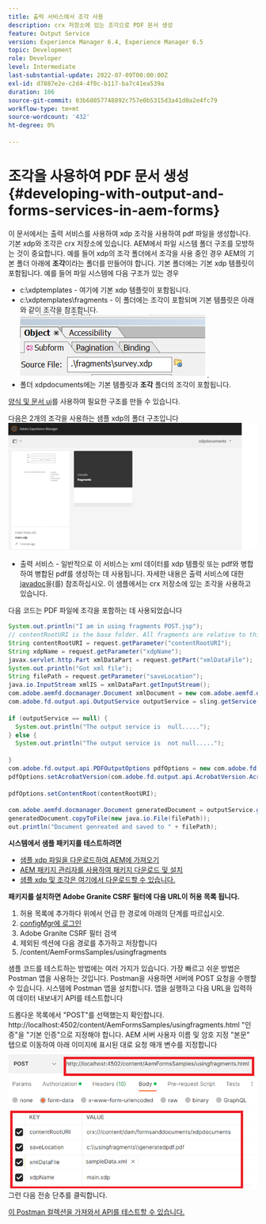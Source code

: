 ```yaml
---
title: 출력 서비스에서 조각 사용
description: crx 저장소에 있는 조각으로 PDF 문서 생성
feature: Output Service
version: Experience Manager 6.4, Experience Manager 6.5
topic: Development
role: Developer
level: Intermediate
last-substantial-update: 2022-07-09T00:00:00Z
exl-id: d7887e2e-c2d4-4f0c-b117-ba7c41ea539a
duration: 106
source-git-commit: 03b68057748892c757e0b5315d3a41d0a2e4fc79
workflow-type: tm+mt
source-wordcount: '432'
ht-degree: 0%

---
```


# 조각을 사용하여 PDF 문서 생성{#developing-with-output-and-forms-services-in-aem-forms}


이 문서에서는 출력 서비스를 사용하여 xdp 조각을 사용하여 pdf 파일을 생성합니다. 기본 xdp와 조각은 crx 저장소에 있습니다. AEM에서 파일 시스템 폴더 구조를 모방하는 것이 중요합니다. 예를 들어 xdp의 조각 폴더에서 조각을 사용 중인 경우 AEM의 기본 폴더 아래에 **조각**&#x200B;이라는 폴더를 만들어야 합니다. 기본 폴더에는 기본 xdp 템플릿이 포함됩니다. 예를 들어 파일 시스템에 다음 구조가 있는 경우
* c:\xdptemplates - 여기에 기본 xdp 템플릿이 포함됩니다.
* c:\xdptemplates\fragments - 이 폴더에는 조각이 포함되며 기본 템플릿은 아래와 같이 조각을 참조합니다.
  ![fragment-xdp](assets/survey-fragment.png).
* 폴더 xdpdocuments에는 기본 템플릿과 **조각** 폴더의 조각이 포함됩니다.

[양식 및 문서 ui](http://localhost:4502/aem/forms.html/content/dam/formsanddocuments)를 사용하여 필요한 구조를 만들 수 있습니다.

다음은 2개의 조각을 사용하는 샘플 xdp의 폴더 구조입니다
![양식&amp;문서](assets/fragment-folder-structure-ui.png)


* 출력 서비스 - 일반적으로 이 서비스는 xml 데이터를 xdp 템플릿 또는 pdf와 병합하여 병합된 pdf를 생성하는 데 사용됩니다. 자세한 내용은 출력 서비스에 대한 [javadoc](https://helpx.adobe.com/experience-manager/6-5/forms/javadocs/index.html?com/adobe/fd/output/api/OutputService.html)을(를) 참조하십시오. 이 샘플에서는 crx 저장소에 있는 조각을 사용하고 있습니다.


다음 코드는 PDF 파일에 조각을 포함하는 데 사용되었습니다

```java
System.out.println("I am in using fragments POST.jsp");
// contentRootURI is the base folder. All fragments are relative to this folder
String contentRootURI = request.getParameter("contentRootURI");
String xdpName = request.getParameter("xdpName");
javax.servlet.http.Part xmlDataPart = request.getPart("xmlDataFile");
System.out.println("Got xml file");
String filePath = request.getParameter("saveLocation");
java.io.InputStream xmlIS = xmlDataPart.getInputStream();
com.adobe.aemfd.docmanager.Document xmlDocument = new com.adobe.aemfd.docmanager.Document(xmlIS);
com.adobe.fd.output.api.OutputService outputService = sling.getService(com.adobe.fd.output.api.OutputService.class);

if (outputService == null) {
  System.out.println("The output service is  null.....");
} else {
  System.out.println("The output service is  not null.....");

}
com.adobe.fd.output.api.PDFOutputOptions pdfOptions = new com.adobe.fd.output.api.PDFOutputOptions();
pdfOptions.setAcrobatVersion(com.adobe.fd.output.api.AcrobatVersion.Acrobat_11);

pdfOptions.setContentRoot(contentRootURI);

com.adobe.aemfd.docmanager.Document generatedDocument = outputService.generatePDFOutput(xdpName, xmlDocument, pdfOptions);
generatedDocument.copyToFile(new java.io.File(filePath));
out.println("Document genreated and saved to " + filePath);
```

**시스템에서 샘플 패키지를 테스트하려면**

* [샘플 xdp 파일을 다운로드하여 AEM에 가져오기](assets/xdp-templates-fragments.zip)
* [AEM 패키지 관리자를 사용하여 패키지 다운로드 및 설치](assets/using-fragments-assets.zip)
* [샘플 xdp 및 조각은 여기에서 다운로드할 수 있습니다.](assets/xdptemplates.zip)

**패키지를 설치하면 Adobe Granite CSRF 필터에 다음 URL이 허용 목록 됩니다.**

1. 허용 목록에 추가하다 위에서 언급 한 경로에 아래의 단계를 따르십시오.
1. [configMgr에 로그인](http://localhost:4502/system/console/configMgr)
1. Adobe Granite CSRF 필터 검색
1. 제외된 섹션에 다음 경로를 추가하고 저장합니다
1. /content/AemFormsSamples/usingfragments

샘플 코드를 테스트하는 방법에는 여러 가지가 있습니다. 가장 빠르고 쉬운 방법은 Postman 앱을 사용하는 것입니다. Postman을 사용하면 서버에 POST 요청을 수행할 수 있습니다. 시스템에 Postman 앱을 설치합니다.
앱을 실행하고 다음 URL을 입력하여 데이터 내보내기 API를 테스트합니다

드롭다운 목록에서 &quot;POST&quot;를 선택했는지 확인합니다.
http://localhost:4502/content/AemFormsSamples/usingfragments.html
&quot;인증&quot;을 &quot;기본 인증&quot;으로 지정해야 합니다. AEM 서버 사용자 이름 및 암호 지정
&quot;본문&quot; 탭으로 이동하여 아래 이미지에 표시된 대로 요청 매개 변수를 지정합니다
![내보내기](assets/using-fragment-postman.png)
그런 다음 전송 단추를 클릭합니다.

[이 Postman 컬렉션을 가져와서 API를 테스트할 수 있습니다.](assets/usingfragments.postman_collection.json)
